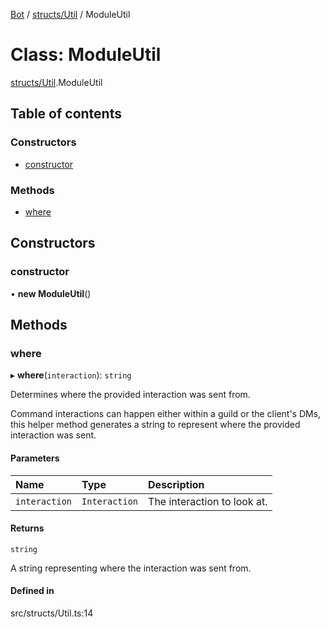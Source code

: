 [Bot](../README.md) / [structs/Util](../modules/structs_Util.md) / ModuleUtil

# Class: ModuleUtil

[structs/Util](../modules/structs_Util.md).ModuleUtil

## Table of contents

### Constructors

- [constructor](structs_Util.ModuleUtil.md#constructor)

### Methods

- [where](structs_Util.ModuleUtil.md#where)

## Constructors

### constructor

• **new ModuleUtil**()

## Methods

### where

▸ **where**(`interaction`): `string`

Determines where the provided interaction was sent from.

Command interactions can happen either within a guild or the client's DMs,
this helper method generates a string to represent where the provided
interaction was sent.

#### Parameters

| Name | Type | Description |
| :------ | :------ | :------ |
| `interaction` | `Interaction` | The interaction to look at. |

#### Returns

`string`

A string representing where the interaction was sent from.

#### Defined in

src/structs/Util.ts:14
